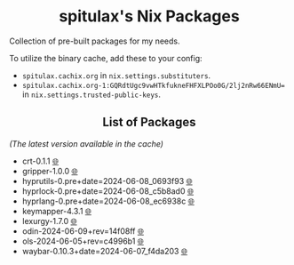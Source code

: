 <h1 align="center">spitulax's Nix Packages</h1>

Collection of pre-built packages for my needs.

To utilize the binary cache, add these to your config:
- `spitulax.cachix.org` in `nix.settings.substituters`.
- `spitulax.cachix.org-1:GQRdtUgc9vwHTkfukneFHFXLPOo0G/2lj2nRw66ENmU=` in `nix.settings.trusted-public-keys`.

<h2 align="center">List of Packages</h2>

_(The latest version available in the cache)_

- crt-0.1.1 [🌐](https://github.com/spitulax/crt)
- gripper-1.0.0 [🌐](https://github.com/spitulax/gripper)
- hyprutils-0.pre+date=2024-06-08_0693f93 [🌐](https://github.com/hyprwm/hyprutils)
- hyprlock-0.pre+date=2024-06-08_c5b8ad0 [🌐](https://github.com/hyprwm/hyprlock)
- hyprlang-0.pre+date=2024-06-08_ec6938c [🌐](https://github.com/hyprwm/hyprlang)
- keymapper-4.3.1 [🌐](https://github.com/houmain/keymapper)
- lexurgy-1.7.0 [🌐](https://github.com/def-gthill/lexurgy)
- odin-2024-06-09+rev=14f08ff [🌐](https://github.com/odin-lang/Odin)
- ols-2024-06-05+rev=c4996b1 [🌐](https://github.com/DanielGavin/ols)
- waybar-0.10.3+date=2024-06-07_f4da203 [🌐](https://github.com/Alexays/Waybar)
